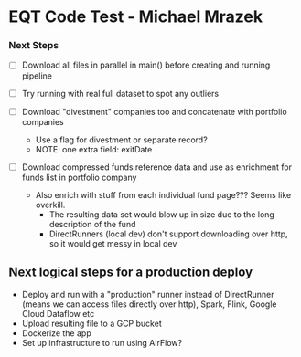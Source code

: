 # EQT Code Test - Michael Mrazek

### Next Steps
- [ ] Download all files in parallel in main() before creating and running pipeline

- [ ] Try running with real full dataset to spot any outliers

- [ ] Download "divestment" companies too and concatenate with portfolio companies
  - Use a flag for divestment or separate record?
  - NOTE: one extra field: exitDate

- [ ] Download compressed funds reference data and use as enrichment for funds list in portfolio company
  - Also enrich with stuff from each individual fund page??? Seems like overkill.
    - The resulting data set would blow up in size due to the long description of the fund
    - DirectRunners (local dev) don't support downloading over http, so it would get messy in local dev

## Next logical steps for a production deploy
- Deploy and run with a "production" runner instead of DirectRunner (means we can access files directly over http), Spark, Flink, Google Cloud Dataflow etc 
- Upload resulting file to a GCP bucket
- Dockerize the app
- Set up infrastructure to run using AirFlow?
